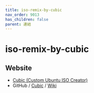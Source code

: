 ```yaml
---
title: iso-remix-by-cubic
nav_order: 9013
has_children: false
parent: 連結
---
```



# iso-remix-by-cubic


## Website

* [Cubic (Custom Ubuntu ISO Creator)](https://launchpad.net/cubic)
* GitHub / [Cubic](https://github.com/PJ-Singh-001/Cubic) / [Wiki](https://github.com/PJ-Singh-001/Cubic/wiki)
